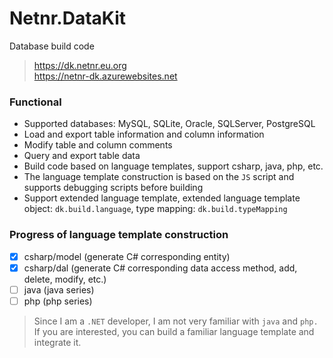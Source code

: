 # Netnr.DataKit
Database build code

> <https://dk.netnr.eu.org>  
> <https://netnr-dk.azurewebsites.net>


### Functional
- Supported databases: MySQL, SQLite, Oracle, SQLServer, PostgreSQL
- Load and export table information and column information
- Modify table and column comments
- Query and export table data
- Build code based on language templates, support csharp, java, php, etc.
- The language template construction is based on the `JS` script and supports debugging scripts before building
- Support extended language template, extended language template object: `dk.build.language`, type mapping: `dk.build.typeMapping`

### Progress of language template construction
- [x] csharp/model (generate C# corresponding entity)
- [x] csharp/dal (generate C# corresponding data access method, add, delete, modify, etc.)
- [ ] java (java series)
- [ ] php (php series)

> Since I am a `.NET` developer, I am not very familiar with `java` and `php.` If you are interested, you can build a familiar language template and integrate it.